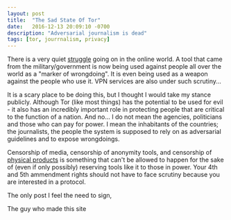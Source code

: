 ```yaml
---
layout: post
title:  "The Sad State Of Tor"
date:   2016-12-13 20:09:10 -0700
description: "Adversarial journalism is dead"
tags: [tor, jourrnalism, privacy]
---
```

There is a very quiet [struggle](https://www.i2coalition.com/rule-41-expands-government-hacking-authority/) going on in the online world. A tool that came from the military/government is now being used against people all over the world as a "marker of wrongdoing". It is even being used as a weapon against the people who use it. VPN services are also under such scrutiny...

It is a scary place to be doing this, but I thought I would take my stance publicly. Although Tor (like most things) has the potential to be used for evil - it also has an incredibly important role in protecting people that are critical to the function of a nation. And no... I do not mean the agencies, politicians and those who can pay for power. I mean the inhabitants of the countries; the journalists, the people the system is supposed to rely on as adversarial guidelines and to expose wrongdoings.

Censorship of media, censorship of anonymity tools, and censorship of [physical products](https://www.wired.com/2015/07/online-anonymity-project-proxyham-mysteriously-vanishes/) is something that can't be allowed to happen for the sake of (even if only possibly) reserving tools like it to those in power. Your 4th and 5th ammendment rights should not have to face scrutiny because you are interested in a protocol.



The only post I feel the need to sign,

The guy who made this site
